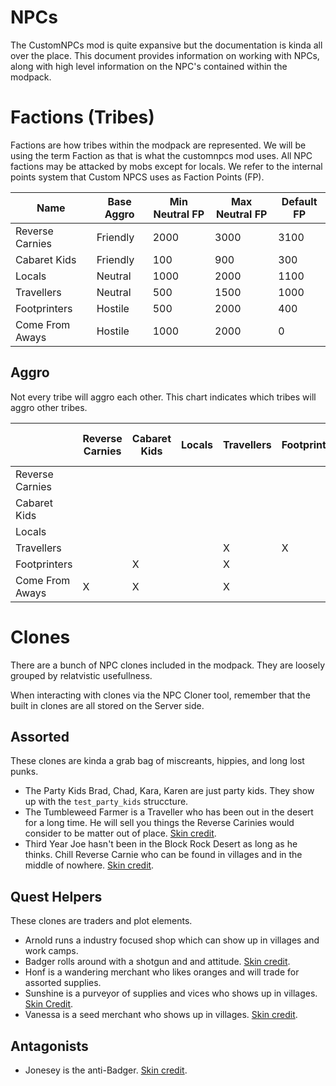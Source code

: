 # NPCs

The CustomNPCs mod is quite expansive but the documentation is kinda all over the place. This document provides information on working with NPCs, along with high level information on the NPC's contained within the modpack.

# Factions (Tribes)

Factions are how tribes within the modpack are represented. We will be using the term Faction as that is what the customnpcs mod uses. All NPC factions may be attacked by mobs except for locals. We refer to the internal points system that Custom NPCS uses as Faction Points (FP).

| Name | Base Aggro | Min Neutral FP | Max Neutral FP | Default FP |
| ---- | ---------- | -------------- | -------------- | ---------- |
| Reverse Carnies | Friendly | 2000 | 3000 | 3100 |
| Cabaret Kids | Friendly | 100 | 900 | 300 |
| Locals | Neutral | 1000 | 2000 | 1100 |
| Travellers | Neutral | 500 | 1500 | 1000 |
| Footprinters | Hostile | 500 | 2000 | 400 |
| Come From Aways | Hostile | 1000 | 2000 | 0 |

## Aggro

Not every tribe will aggro each other. This chart indicates which tribes will aggro other tribes.

|   | Reverse Carnies | Cabaret Kids | Locals | Travellers | Footprinters | Come From Aways |
| - | --------------- | ------------ | ------ | ---------- | ------------ | --------------- |
| Reverse Carnies | | | | | | X |
| Cabaret Kids | | | | | | X |
| Locals | | | | | | |
| Travellers |  | | | X | X |
| Footprinters | | X | | X | | |
| Come From Aways | X | X | | X | | |

# Clones

There are a bunch of NPC clones included in the modpack. They are loosely grouped by relatvistic usefullness.

When interacting with clones via the NPC Cloner tool, remember that the built in clones are all stored on the Server side.

## Assorted

These clones are kinda a grab bag of miscreants, hippies, and long lost punks.

* The Party Kids Brad, Chad, Kara, Karen are just party kids. They show up with the `test_party_kids` struccture.
* The Tumbleweed Farmer is a Traveller who has been out in the desert for a long time. He will sell you things the Reverse Carinies would consider to be matter out of place. [Skin credit](https://www.minecraftskins.com/skin/13742380/old-desert-man/).
* Third Year Joe hasn't been in the Block Rock Desert as long as he thinks. Chill Reverse Carnie who can be found in villages and in the middle of nowhere. [Skin credit](https://minecraftskins.com/skin/14784730/punk-in-leather-jacket/).

## Quest Helpers

These clones are traders and plot elements.

* Arnold runs a industry focused shop which can show up in villages and work camps.
* Badger rolls around with a shotgun and and attitude. [Skin credit](https://www.minecraftskins.com/skin/11823815/pyro-roadie/).
* Honf is a wandering merchant who likes oranges and will trade for assorted supplies.
* Sunshine is a purveyor of supplies and vices who shows up in villages. [Skin Credit](https://www.minecraftskins.com/skin/10391865/hippy/).
* Vanessa is a seed merchant who shows up in villages. [Skin credit](https://www.minecraftskins.com/skin/14948009/vanessa--the-merchant--ce-/).

## Antagonists

* Jonesey is the anti-Badger. [Skin credit](https://www.minecraftskins.com/skin/14860588/marines-desert-marpat-rolled-sleeves--fixed-/).
